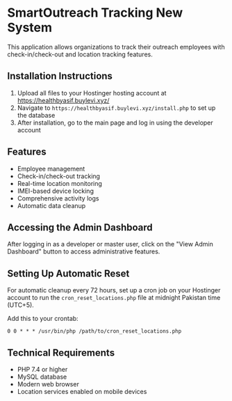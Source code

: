 
# SmartOutreach Tracking New System

This application allows organizations to track their outreach employees with check-in/check-out and location tracking features.

## Installation Instructions

1. Upload all files to your Hostinger hosting account at https://healthbyasif.buylevi.xyz/
2. Navigate to `https://healthbyasif.buylevi.xyz/install.php` to set up the database
3. After installation, go to the main page and log in using the developer account

## Features

- Employee management
- Check-in/check-out tracking
- Real-time location monitoring
- IMEI-based device locking
- Comprehensive activity logs
- Automatic data cleanup

## Accessing the Admin Dashboard

After logging in as a developer or master user, click on the "View Admin Dashboard" button to access administrative features.

## Setting Up Automatic Reset

For automatic cleanup every 72 hours, set up a cron job on your Hostinger account to run the `cron_reset_locations.php` file at midnight Pakistan time (UTC+5).

Add this to your crontab:
```
0 0 * * * /usr/bin/php /path/to/cron_reset_locations.php
```

## Technical Requirements

- PHP 7.4 or higher
- MySQL database
- Modern web browser
- Location services enabled on mobile devices

